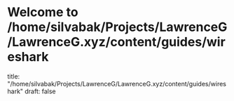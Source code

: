 # Welcome to /home/silvabak/Projects/LawrenceG/LawrenceG.xyz/content/guides/wireshark
title: "/home/silvabak/Projects/LawrenceG/LawrenceG.xyz/content/guides/wireshark"
draft: false
